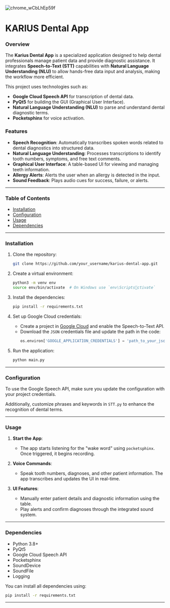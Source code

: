 
![chrome_wCbLhEp59f](https://github.com/user-attachments/assets/b150dbb0-9c97-4ae3-bcbe-f11bbd85ea0b)


# KARIUS Dental App

### Overview

The **Karius Dental App** is a specialized application designed to help dental professionals manage patient data and provide diagnostic assistance. It integrates **Speech-to-Text (STT)** capabilities with **Natural Language Understanding (NLU)** to allow hands-free data input and analysis, making the workflow more efficient.

This project uses technologies such as:
- **Google Cloud Speech API** for transcription of dental data.
- **PyQt5** for building the GUI (Graphical User Interface).
- **Natural Language Understanding (NLU)** to parse and understand dental diagnostic terms.
- **Pocketsphinx** for voice activation.

### Features
- **Speech Recognition**: Automatically transcribes spoken words related to dental diagnostics into structured data.
- **Natural Language Understanding**: Processes transcriptions to identify tooth numbers, symptoms, and free text comments.
- **Graphical User Interface**: A table-based UI for viewing and managing teeth information.
- **Allergy Alerts**: Alerts the user when an allergy is detected in the input.
- **Sound Feedback**: Plays audio cues for success, failure, or alerts.

---

### Table of Contents
- [Installation](#installation)
- [Configuration](#configuration)
- [Usage](#usage)
- [Dependencies](#dependencies)
---

### Installation

1. Clone the repository:
    ```bash
    git clone https://github.com/your_username/karius-dental-app.git
    ```

2. Create a virtual environment:
    ```bash
    python3 -m venv env
    source env/bin/activate  # On Windows use `env\Scriptsctivate`
    ```

3. Install the dependencies:
    ```bash
    pip install -r requirements.txt
    ```

4. Set up Google Cloud credentials:
    - Create a project in [Google Cloud](https://console.cloud.google.com/) and enable the Speech-to-Text API.
    - Download the `JSON` credentials file and update the path in the code:
        ```python
        os.environ['GOOGLE_APPLICATION_CREDENTIALS'] = 'path_to_your_json_file.json'
        ```

5. Run the application:
    ```bash
    python main.py
    ```

---

### Configuration

To use the Google Speech API, make sure you update the configuration with your project credentials.

Additionally, customize phrases and keywords in `STT.py` to enhance the recognition of dental terms.

---

### Usage

1. **Start the App**:
    - The app starts listening for the "wake word" using `pocketsphinx`. Once triggered, it begins recording.
  
2. **Voice Commands**:
    - Speak tooth numbers, diagnoses, and other patient information. The app transcribes and updates the UI in real-time.
  
3. **UI Features**:
    - Manually enter patient details and diagnostic information using the table.
    - Play alerts and confirm diagnoses through the integrated sound system.

---

### Dependencies

- Python 3.8+
- PyQt5
- Google Cloud Speech API
- Pocketsphinx
- SoundDevice
- SoundFile
- Logging

You can install all dependencies using:
```bash
pip install -r requirements.txt
```

---


